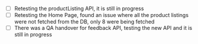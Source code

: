 - [ ] Retesting the productListing API, it is still in progress
- [ ] Retesting the Home Page, found an issue where all the product listings were not fetched from the DB, only 8 were being fetched
- [ ] There was a QA handover for feedback API, testing the new API and it is still in progress